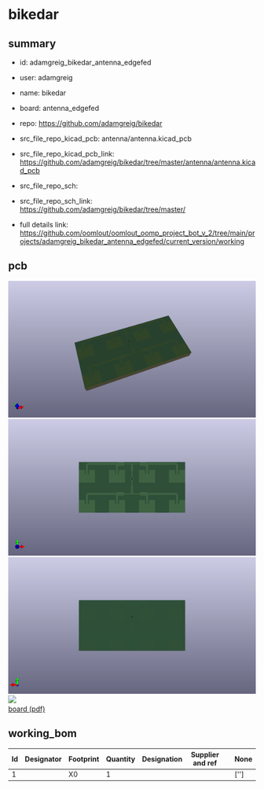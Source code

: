 # bikedar
 
## summary 
* id: adamgreig_bikedar_antenna_edgefed
* user: adamgreig
* name: bikedar
* board: antenna_edgefed
* repo: https://github.com/adamgreig/bikedar
* src_file_repo_kicad_pcb: antenna/antenna.kicad_pcb
* src_file_repo_kicad_pcb_link: https://github.com/adamgreig/bikedar/tree/master/antenna/antenna.kicad_pcb


* src_file_repo_sch: 
* src_file_repo_sch_link: https://github.com/adamgreig/bikedar/tree/master/
* full details link: https://github.com/oomlout/oomlout_oomp_project_bot_v_2/tree/main/projects/adamgreig_bikedar_antenna_edgefed/current_version/working  



## pcb  
![](working_3d_600.png) 
![](working_3d_front_600.png)  
![](working_3d_back_600.png)  
![](working_600.png)  
[board (pdf)](working.pdf)  

## working_bom
| Id | Designator | Footprint | Quantity | Designation | Supplier and ref |  | None | 
| --- | --- | --- | --- | --- | --- | --- | --- | 
| 1 |  | X0 | 1 |  |  |  | [''] | 




